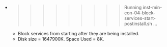 * >>>>>>>>> Running inst-min-con-04-block-services-start-postinstall.sh ...
  * Block services from starting after they are being installed.
  * Disk size = 1647900K. Space Used = 8K.

